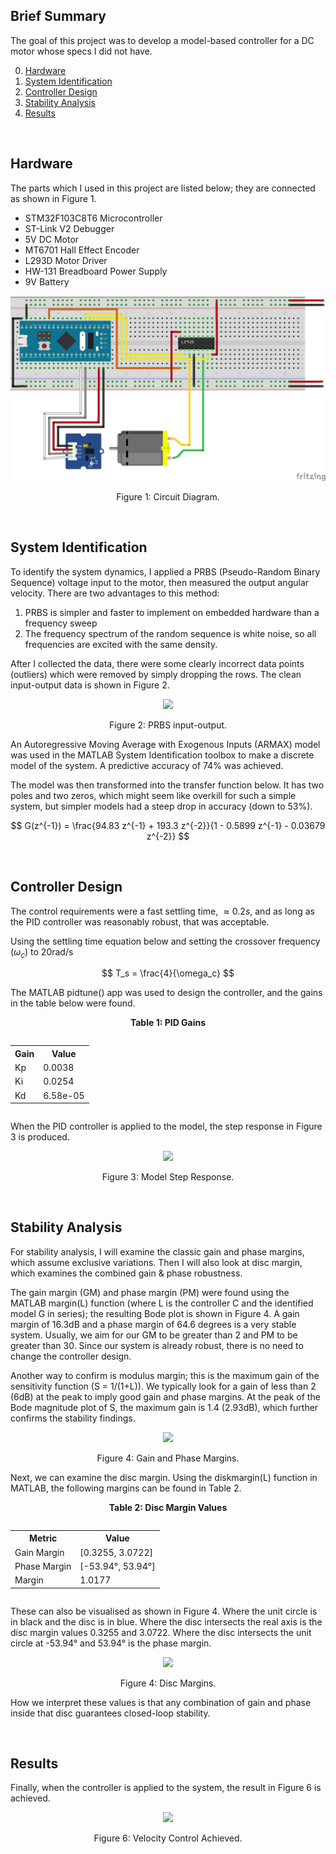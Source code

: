 ## Brief Summary
The goal of this project was to develop a model-based controller for a DC motor whose specs I did not have. 

0. [Hardware](#hardware)
1. [System Identification](#system-identification)
2. [Controller Design](#controller-design)
3. [Stability Analysis](#stability-analysis)
4. [Results](#results)

$~~~~~~~~~~$

## Hardware
The parts which I used in this project are listed below; they are connected as shown in Figure 1. 
- STM32F103C8T6 Microcontroller
- ST-Link V2 Debugger
- 5V DC Motor
- MT6701 Hall Effect Encoder
- L293D Motor Driver
- HW-131 Breadboard Power Supply
- 9V Battery

<p align="center">
  <kbd>
    <img src="https://raw.githubusercontent.com/keatinl1/Motor_System_ID_and_PID_Control/refs/heads/main/figs/circuit.png">
  </kbd>
</p>
<p align="center">
Figure 1: Circuit Diagram.
</p>

$~~~~~~~~~~$

## System Identification
To identify the system dynamics, I applied a PRBS (Pseudo-Random Binary Sequence) voltage input to the motor, then measured the output angular velocity. There are two advantages to this method: 
  1) PRBS is simpler and faster to implement on embedded hardware than a frequency sweep
  2) The frequency spectrum of the random sequence is white noise, so all frequencies are excited with the same density.

After I collected the data, there were some clearly incorrect data points (outliers) which were removed by simply dropping the rows. The clean input-output data is shown in Figure 2.

<p align="center">
  <kbd>
    <img src="https://raw.githubusercontent.com/keatinl1/dc_motor_id_and_control/refs/heads/main/figs/prbs_input_output.png">
  </kbd>
</p>
<p align="center">
Figure 2: PRBS input-output.
</p>

An Autoregressive Moving Average with Exogenous Inputs (ARMAX) model was used in the MATLAB System Identification toolbox to make a discrete model of the system. A predictive accuracy of 74% was achieved.

The model was then transformed into the transfer function below. It has two poles and two zeros, which might seem like overkill for such a simple system, but simpler models had a steep drop in accuracy (down to 53%).

$$
  G(z^{-1}) = \frac{94.83 z^{-1} + 193.3 z^{-2}}{1 - 0.5899 z^{-1} - 0.03679 z^{-2}}
$$

$~~~~~~~~~~$

## Controller Design

The control requirements were a fast settling time, $\approx0.2s$, and as long as the PID controller was reasonably robust, that was acceptable.

Using the settling time equation below and setting the crossover frequency ($\omega_c$) to 20rad/s

$$
  T_s = \frac{4}{\omega_c}
$$

The MATLAB pidtune() app was used to design the controller, and the gains in the table below were found.
<p style="text-align: center;"><strong>Table 1: PID Gains</strong></p>

<div style="display: flex; justify-content: center;">
  <table>
    <tr><th>Gain</th><th>Value</th></tr>
    <tr><td>Kp</td><td>0.0038</td></tr>
    <tr><td>Ki</td><td>0.0254</td></tr>
    <tr><td>Kd</td><td>6.58e-05</td></tr>
  </table>
</div>

When the PID controller is applied to the model, the step response in Figure 3 is produced.
<p align="center">
  <kbd>
    <img src="https://raw.githubusercontent.com/keatinl1/dc_motor_id_and_control/refs/heads/main/figs/step_response.png">
  </kbd>
</p>
<p align="center">
Figure 3: Model Step Response.
</p>

$~~~~~~~~~~$

## Stability Analysis
For stability analysis, I will examine the classic gain and phase margins, which assume exclusive variations. Then I will also look at disc margin, which examines the combined gain & phase robustness.

The gain margin (GM) and phase margin (PM) were found using the MATLAB margin(L) function (where L is the controller C and the identified model G in series); the resulting Bode plot is shown in Figure 4. A gain margin of 16.3dB and a phase margin of 64.6 degrees is a very stable system. Usually, we aim for our GM to be greater than 2 and PM to be greater than 30. Since our system is already robust, there is no need to change the controller design.

Another way to confirm is modulus margin; this is the maximum gain of the sensitivity function (S = 1/(1+L)). We typically look for a gain of less than 2 (6dB) at the peak to imply good gain and phase margins. At the peak of the Bode magnitude plot of S, the maximum gain is 1.4 (2.93dB), which further confirms the stability findings.

<p align="center">
  <kbd>
    <img src="https://raw.githubusercontent.com/keatinl1/dc_motor_id_and_control/refs/heads/main/figs/margins.png">
  </kbd>
</p>
<p align="center">
Figure 4: Gain and Phase Margins.
</p>

Next, we can examine the disc margin. Using the diskmargin(L) function in MATLAB, the following margins can be found in Table 2.
<p style="text-align: center;"><strong>Table 2: Disc Margin Values</strong></p>

<div style="display: flex; justify-content: center;">
  <table>
    <tr><th>Metric</th><th>Value</th></tr>
    <tr><td>Gain Margin</td><td>[0.3255, 3.0722]</td></tr>
    <tr><td>Phase Margin</td><td>[-53.94°, 53.94°]</td></tr>
    <tr><td> Margin</td><td>1.0177</td></tr>
  </table>
</div>

These can also be visualised as shown in Figure 4. Where the unit circle is in black and the disc is in blue. Where the disc intersects the real axis is the disc margin values 0.3255 and 3.0722. Where the disc intersects the unit circle at -53.94° and 53.94° is the phase margin.

<p align="center">
  <kbd>
    <img src="https://raw.githubusercontent.com/keatinl1/dc_motor_id_and_control/refs/heads/main/figs/disk_margin_new.png">
  </kbd>
</p>
<p align="center">
Figure 4: Disc Margins.
</p>

How we interpret these values is that any combination of gain and phase inside that disc guarantees closed-loop stability.

$~~~~~~~~~~$

## Results
Finally, when the controller is applied to the system, the result in Figure 6 is achieved.
<p align="center">
  <kbd>
    <img src="https://raw.githubusercontent.com/keatinl1/dc_motor_id_and_control/refs/heads/main/figs/results1.png">
  </kbd>
</p>
<p align="center">
Figure 6: Velocity Control Achieved.
</p>
